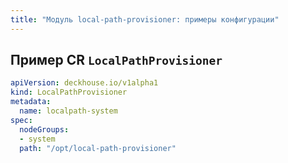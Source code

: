 ```yaml
---
title: "Модуль local-path-provisioner: примеры конфигурации"
---
```


## Пример CR `LocalPathProvisioner`

```yaml
apiVersion: deckhouse.io/v1alpha1
kind: LocalPathProvisioner
metadata:
  name: localpath-system
spec:
  nodeGroups:
  - system
  path: "/opt/local-path-provisioner"
```
